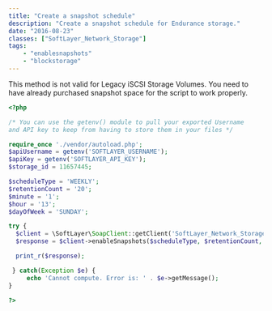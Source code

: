 ```yaml
---
title: "Create a snapshot schedule"
description: "Create a snapshot schedule for Endurance storage."
date: "2016-08-23"
classes: ["SoftLayer_Network_Storage"]
tags:
    - "enablesnapshots"
    - "blockstorage"
---
```


This method is not valid for Legacy iSCSI Storage Volumes. You need to have already purchased snapshot space for the script to work properly.

```php
<?php

/* You can use the getenv() module to pull your exported Username
and API key to keep from having to store them in your files */

require_once './vendor/autoload.php';
$apiUsername = getenv('SOFTLAYER_USERNAME');
$apiKey = getenv('SOFTLAYER_API_KEY');
$storage_id = 11657445;

$scheduleType = 'WEEKLY';
$retentionCount = '20';
$minute = '1';
$hour = '13';
$dayOfWeek = 'SUNDAY';

try {
  $client = \SoftLayer\SoapClient::getClient('SoftLayer_Network_Storage', $storage_id, $apiUsername, $apiKey);
  $response = $client->enableSnapshots($scheduleType, $retentionCount, $minute, $hour, $dayOfWeek);

  print_r($response);

 } catch(Exception $e) {
     echo 'Cannot compute. Error is: ' . $e->getMessage();
}

?>
```

